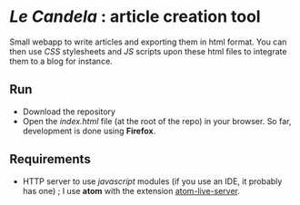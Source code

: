 # *Le Candela* : article creation tool

Small webapp to write articles and exporting them in html format. You can then use *CSS* stylesheets and *JS* scripts upon these html files to integrate them to a blog for instance.

## Run

* Download the repository
* Open the *index.html* file (at the root of the repo) in your browser. So far, development is done using **Firefox**.

## Requirements

* HTTP server to use *javascript* modules (if you use an IDE, it probably has one) ; I use **atom** with the extension [atom-live-server](https://atom.io/packages/atom-live-server).
